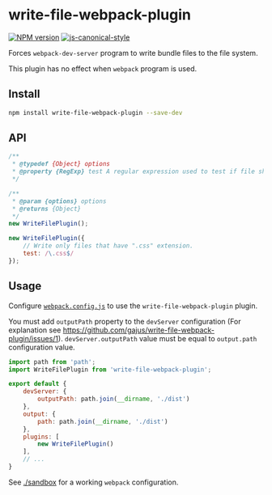 # write-file-webpack-plugin

[![NPM version](http://img.shields.io/npm/v/write-file-webpack-plugin.svg?style=flat-square)](https://www.npmjs.com/package/write-file-webpack-plugin)
[![js-canonical-style](https://img.shields.io/badge/code%20style-canonical-blue.svg?style=flat-square)](https://github.com/gajus/canonical)

Forces `webpack-dev-server` program to write bundle files to the file system.

This plugin has no effect when `webpack` program is used.

## Install

```sh
npm install write-file-webpack-plugin --save-dev
```

## API

```js
/**
 * @typedef {Object} options
 * @property {RegExp} test A regular expression used to test if file should be written. When not present, all bundle will be written.
 */

/**
 * @param {options} options
 * @returns {Object}
 */
new WriteFilePlugin();

new WriteFilePlugin({
    // Write only files that have ".css" extension.
    test: /\.css$/
});
```

## Usage

Configure [`webpack.config.js`](https://webpack.github.io/docs/configuration.html) to use the `write-file-webpack-plugin` plugin.

You must add `outputPath` property to the `devServer` configuration (For explanation see https://github.com/gajus/write-file-webpack-plugin/issues/1). `devServer.outputPath` value must be equal to `output.path` configuration value.

```js
import path from 'path';
import WriteFilePlugin from 'write-file-webpack-plugin';

export default {
    devServer: {
        outputPath: path.join(__dirname, './dist')
    },
    output: {
        path: path.join(__dirname, './dist')
    },
    plugins: [
        new WriteFilePlugin()
    ],
    // ...
}
```

See [./sandbox](./sandbox) for a working `webpack` configuration.
